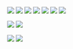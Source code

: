 ![](https://cdn.jsdelivr.net/gh/tyraelHqy/cloudimg@master/img/20200912105559.png)
![](https://cdn.jsdelivr.net/gh/tyraelHqy/cloudimg@master/img/20200912171153.png)
![](https://cdn.jsdelivr.net/gh/tyraelHqy/cloudimg@master/img/20200912173228.png)
![](https://cdn.jsdelivr.net/gh/tyraelHqy/cloudimg@master/img/20200912173314.png)
![](https://cdn.jsdelivr.net/gh/tyraelHqy/cloudimg@master/img/20200912173344.png)
![](https://cdn.jsdelivr.net/gh/tyraelHqy/cloudimg@master/img/20200912173643.png)
![](https://cdn.jsdelivr.net/gh/tyraelHqy/cloudimg@master/img/20200912173723.png)

![](https://cdn.jsdelivr.net/gh/tyraelHqy/cloudimg@master/img/20200912182332.png)
![](https://cdn.jsdelivr.net/gh/tyraelHqy/cloudimg@master/img/20200912182427.png)

![](https://i.loli.net/2020/09/14/1p8Lb7NmMj64JoQ.png)
![](https://i.loli.net/2020/09/14/TQRpwv72UgjGuEi.png)
